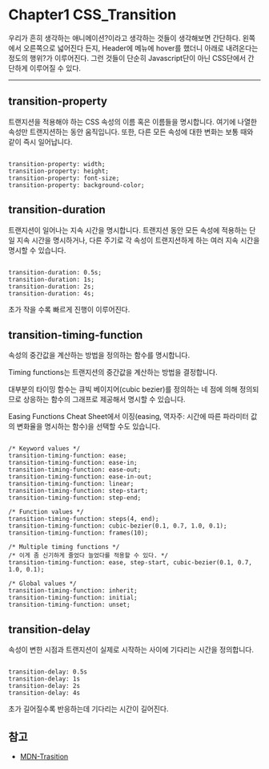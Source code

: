 # Chapter1 CSS_Transition

우리가 흔히 생각하는 애니메이션?이라고 생각하는 것들이 생각해보면 간단하다. 왼쪽에서 오른쪽으로 넓어진다 든지, Header에 메뉴에 hover를 했더니 아래로 내려온다는 정도의 행위?가 이루어진다. 그런 것들이 단순히 Javascript단이 아닌 CSS단에서 간단하게 이루어질 수 있다.

---

## transition-property

트랜지션을 적용해야 하는 CSS 속성의 이름 혹은 이름들을 명시합니다. 여기에 나열한 속성만 트랜지션하는 동안 움직입니다. 또한, 다른 모든 속성에 대한 변화는 보통 때와 같이 즉시 일어납니다.

```

transition-property: width;
transition-property: height;
transition-property: font-size;
transition-property: background-color;

```

## transition-duration

트랜지션이 일어나는 지속 시간을 명시합니다. 트랜지션 동안 모든 속성에 적용하는 단일 지속 시간을 명시하거나, 다른 주기로 각 속성이 트랜지션하게 하는 여러 지속 시간을 명시할 수 있습니다.

```

transition-duration: 0.5s;
transition-duration: 1s;
transition-duration: 2s;
transition-duration: 4s;

```

초가 작을 수록 빠르게 진행이 이루어진다.

## transition-timing-function

속성의 중간값을 계산하는 방법을 정의하는 함수를 명시합니다.

Timing functions는 트랜지션의 중간값을 계산하는 방법을 결정합니다.

대부분의 타이밍 함수는 큐빅 베이지어(cubic bezier)를 정의하는 네 점에 의해 정의되므로 상응하는 함수의 그래프로 제공해서 명시할 수 있습니다.

Easing Functions Cheat Sheet에서 이징(easing, 역자주: 시간에 따른 파라미터 값의 변화율을 명시하는 함수)을 선택할 수도 있습니다.

```

/* Keyword values */
transition-timing-function: ease;
transition-timing-function: ease-in;
transition-timing-function: ease-out;
transition-timing-function: ease-in-out;
transition-timing-function: linear;
transition-timing-function: step-start;
transition-timing-function: step-end;

/* Function values */
transition-timing-function: steps(4, end);
transition-timing-function: cubic-bezier(0.1, 0.7, 1.0, 0.1);
transition-timing-function: frames(10);

/* Multiple timing functions */
/* 이게 좀 신기하게 줄었다 늘었다를 적용할 수 있다. */
transition-timing-function: ease, step-start, cubic-bezier(0.1, 0.7, 1.0, 0.1);

/* Global values */
transition-timing-function: inherit;
transition-timing-function: initial;
transition-timing-function: unset;

```

## transition-delay

속성이 변한 시점과 트랜지션이 실제로 시작하는 사이에 기다리는 시간을 정의합니다.

```

transition-delay: 0.5s
transition-delay: 1s
transition-delay: 2s
transition-delay: 4s

```

초가 길어질수록 반응하는데 기다리는 시간이 길어진다.

## 참고

- [MDN-Trasition](https://developer.mozilla.org/ko/docs/Web/CSS/CSS_Transitions/Using_CSS_transitions)